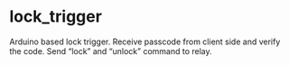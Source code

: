 # lock_trigger
Arduino based lock trigger. Receive passcode from client side and verify the code. Send “lock” and “unlock” command to relay.
